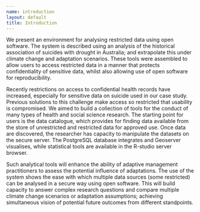 ```yaml
--- 
name: introduction
layout: default
title: Introduction
---
```

We present an environment for analysing restricted data using open
software.  The system is described using an analysis of the historical
association of suicides with drought in Australia; and extrapolate
this under climate change and adaptation scenarios.  These tools were
assembled to allow users to access restricted data in a manner that
protects confidentiality of sensitive data, whilst also allowing use
of open software for reproducibility. 

Recently restrictions on access to confidential health records have
increased, especially for  sensitive data on suicide used in our
case study.  Previous solutions to this challenge make access 
so restricted that usability is compromised. We aimed to build a
collection of tools for the conduct of many types of health and social
science research. The starting point for users is the data catalogue,
which provides for finding data available from the store of
unrestricted and restricted data for approved use. Once data are
discovered, the researcher has capacity to manipulate the datasets on
the secure server. The PostgreSQL database integrates and Geoserver
visualises, while statistical tools are available in the R-studio
server browser.

Such analytical tools will enhance the
ability of adaptive management practitioners to assess the potential
influence of adaptations.  The use of the system shows the ease with
which multiple data sources (some restricted) can be analysed in a
secure way using open software.  This will build capacity to answer
complex research questions and compare multiple climate change
scenarios or adaptation assumptions; achieving simultaneous vision of
potential future outcomes from different standpoints.
